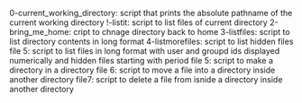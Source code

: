0-current_working_directory: script that prints the absolute pathname of the current working directory
!-listit: script to list files of current directory
2-bring_me_home: cript to chnage directory back to home
3-listfiles: script to list directory contents in long format
4-listmorefiles: script to list hidden files
file 5: script to list files in long format with user and groupd ids displayed numerically and hidden files starting with period
file 5: script to make a directory in a directory
file 6: script to move a file into a directory inside another directory
file7: script to delete a file from isnide a directory inside another directory
